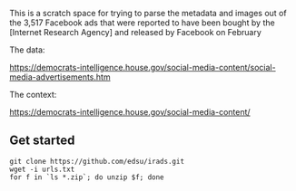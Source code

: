 This is a scratch space for trying to parse the metadata and images out of the
3,517 Facebook ads that were reported to have been bought by the [Internet
Research Agency] and released by Facebook on February 

The data:

https://democrats-intelligence.house.gov/social-media-content/social-media-advertisements.htm

The context:

https://democrats-intelligence.house.gov/social-media-content/

## Get started

    git clone https://github.com/edsu/irads.git
    wget -i urls.txt
    for f in `ls *.zip`; do unzip $f; done



